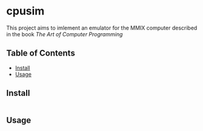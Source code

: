 # cpusim

This project aims to imlement an emulator for the MMIX computer described in the
book *The Art of Computer Programming*

## Table of Contents

- [Install](#install)
- [Usage](#usage)

## Install

```sh
```

## Usage

```sh
```
